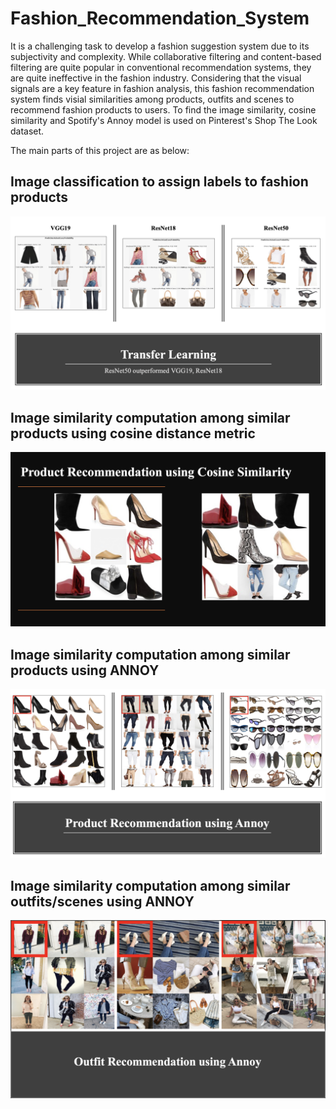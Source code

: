 # Fashion_Recommendation_System

It is a challenging task to develop a fashion suggestion system due to its subjectivity and complexity. While collaborative filtering and content-based filtering are quite popular in conventional recommendation systems, they are quite ineffective in the fashion industry. Considering that the visual signals are a key feature in fashion analysis, this fashion recommendation system finds visial similarities among products, outfits and scenes to recommend fashion products to users. To find the image similarity, cosine similarity and Spotify's Annoy model is used on Pinterest's Shop The Look dataset.

The main parts of this project are as below:

## Image classification to assign labels to fashion products

![Image1](images/img_class.png)

## Image similarity computation among similar products using cosine distance metric 

![Image2 Image](images/cosine_prod.png)

## Image similarity computation among similar products using ANNOY 

![Image3](images/annoy_prod.png)


## Image similarity computation among similar outfits/scenes using ANNOY 

![Image4](images/annoy_outfit.png)


